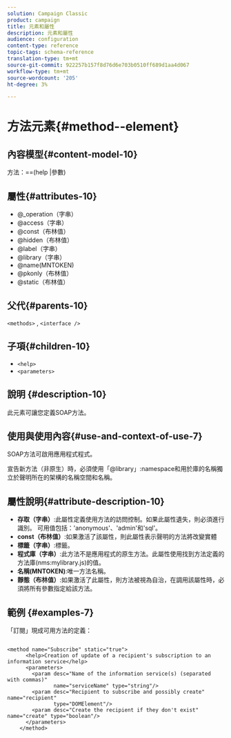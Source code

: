 ```yaml
---
solution: Campaign Classic
product: campaign
title: 元素和屬性
description: 元素和屬性
audience: configuration
content-type: reference
topic-tags: schema-reference
translation-type: tm+mt
source-git-commit: 922257b157f8d76d6e703b0510ff689d1aa4d067
workflow-type: tm+mt
source-wordcount: '205'
ht-degree: 3%

---
```



# 方法元素{#method--element}

## 內容模型{#content-model-10}

方法：==(help |參數)

## 屬性{#attributes-10}

* @_operation（字串）
* @access（字串）
* @const（布林值）
* @hidden（布林值）
* @label（字串）
* @library（字串）
* @name(MNTOKEN)
* @pkonly（布林值）
* @static（布林值）

## 父代{#parents-10}

`<methods>`  ,  `<interface />`

## 子項{#children-10}

* `<help>`
* `<parameters>`

## 說明 {#description-10}

此元素可讓您定義SOAP方法。

## 使用與使用內容{#use-and-context-of-use-7}

SOAP方法可啟用應用程式程式。

宣告新方法（非原生）時，必須使用「@library」:namespace和用於庫的名稱獨立於聲明所在的架構的名稱空間和名稱。

## 屬性說明{#attribute-description-10}

* **存取（字串）**:此屬性定義使用方法的訪問控制。如果此屬性遺失，則必須進行識別。 可用值包括：&#39;anonymous&#39;、&#39;admin&#39;和&#39;sql&#39;。
* **const（布林值）**:如果激活了該屬性，則此屬性表示聲明的方法將改變實體
* **標籤（字串）**:標籤。
* **程式庫（字串）**:此方法不是應用程式的原生方法。此屬性使用找到方法定義的方法庫(nms:mylibrary.js)的值。
* **名稱(MNTOKEN)**:唯一方法名稱。
* **靜態（布林值）**:如果激活了此屬性，則方法被視為自治，在調用該屬性時，必須將所有參數指定給該方法。

## 範例 {#examples-7}

「訂閱」現成可用方法的定義：

```
 
<method name="Subscribe" static="true">
      <help>Creation of update of a recipient's subscription to an information service</help>
      <parameters>
        <param desc="Name of the information service(s) (separated with commas)"
               name="serviceName" type="string"/>
        <param desc="Recipient to subscribe and possibly create" name="recipient"
               type="DOMElement"/>
        <param desc="Create the recipient if they don't exist" name="create" type="boolean"/>
      </parameters>     
    </method>
```
